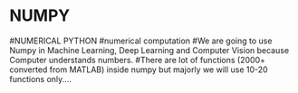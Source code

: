 # NUMPY #
#NUMERICAL PYTHON 
#numerical computation
#We are going to use Numpy in Machine Learning, Deep Learning and Computer Vision because Computer understands numbers. 
#There are lot of functions (2000+ converted from MATLAB) inside numpy but majorly we will use 10-20 functions only....
